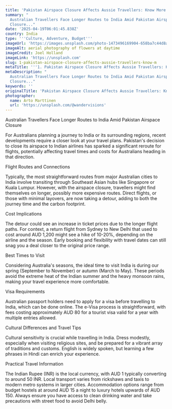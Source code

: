 ```yaml
---
title: 'Pakistan Airspace Closure Affects Aussie Travellers: Know More'
summary: "
  Australian Travellers Face Longer Routes to India Amid Pakistan Airspace
  Closure..."
date: '2025-04-19T06:01:45.838Z'
country: India
type: '''Culture, Adventure, Budget'''
imageUrl: 'https://images.unsplash.com/photo-1473496169904-658ba7c44d8a'
imageAlt: aerial photography of flowers at daytime
imageCredit: Joel Holland
imageLink: 'https://unsplash.com'
slug: 1-pakistan-airspace-closure-affects-aussie-travellers-know-m
metaTitle: '''1. Pakistan Airspace Closure Affects Aussie Travellers: Know More'''
metaDescription: "
  Australian Travellers Face Longer Routes to India Amid Pakistan Airspace
  Closure..."
keywords: ''
originalTitle: 'Pakistan Airspace Closure Affects Aussie Travellers: Know More'
photographer:
  name: Arto Marttinen
  url: 'https://unsplash.com/@wandervisions'
---
```








Australian Travellers Face Longer Routes to India Amid Pakistan Airspace Closure

For Australians planning a journey to India or its surrounding regions, recent developments require a closer look at your travel plans. Pakistan's decision to close its airspace to Indian airlines has sparked a significant reroute for flights, potentially affecting travel times and costs for Australians heading in that direction.

Flight Routes and Connections

Typically, the most straightforward routes from major Australian cities to India involve transiting through Southeast Asian hubs like Singapore or Kuala Lumpur. However, with the airspace closure, travellers might find themselves on longer, possibly more expensive routes. Direct flights, or those with minimal layovers, are now taking a detour, adding to both the journey time and the carbon footprint.

Cost Implications

The detour could see an increase in ticket prices due to the longer flight paths. For context, a return flight from Sydney to New Delhi that used to cost around AUD 1,200 might see a hike of 10-20%, depending on the airline and the season. Early booking and flexibility with travel dates can still snag you a deal closer to the original price range.

Best Times to Visit

Considering Australia's seasons, the ideal time to visit India is during our spring (September to November) or autumn (March to May). These periods avoid the extreme heat of the Indian summer and the heavy monsoon rains, making your travel experience more comfortable.

Visa Requirements

Australian passport holders need to apply for a visa before travelling to India, which can be done online. The e-Visa process is straightforward, with fees costing approximately AUD 80 for a tourist visa valid for a year with multiple entries allowed.

Cultural Differences and Travel Tips

Cultural sensitivity is crucial while travelling in India. Dress modestly, especially when visiting religious sites, and be prepared for a vibrant array of traditions and customs. English is widely spoken, but learning a few phrases in Hindi can enrich your experience.

Practical Travel Information

The Indian Rupee (INR) is the local currency, with AUD 1 typically converting to around 50 INR. Local transport varies from rickshaws and taxis to modern metro systems in larger cities. Accommodation options range from budget hostels at around AUD 15 a night to luxury hotels upwards of AUD 150. Always ensure you have access to clean drinking water and take precautions with street food to avoid Delhi belly.
